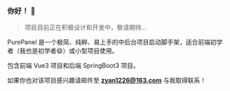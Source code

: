 ### 你好！ 👋

> 项目目前正在积极设计和开发中，敬请期待...

PurePanel 是一个极简、纯粹、易上手的中后台项目启动脚手架，适合前端初学者（我也是初学者😄）或小型项目使用。

包含前端 Vue3 项目和后端 SpringBoot3 项目。

如果你也对该项目感兴趣请邮件至 **zyan1226@163.com** 与我取得联系！
